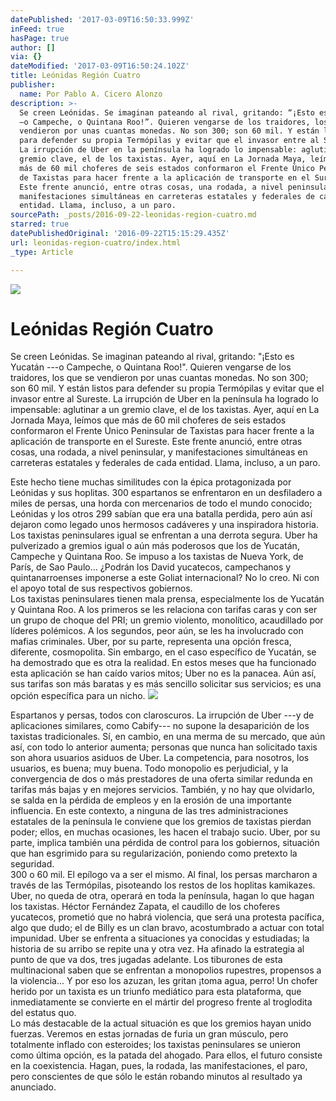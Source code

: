 ```yaml
---
datePublished: '2017-03-09T16:50:33.999Z'
inFeed: true
hasPage: true
author: []
via: {}
dateModified: '2017-03-09T16:50:24.102Z'
title: Leónidas Región Cuatro
publisher:
  name: Por Pablo A. Cicero Alonzo
description: >-
  Se creen Leónidas. Se imaginan pateando al rival, gritando: “¡Esto es Yucatán
  —o Campeche, o Quintana Roo!”. Quieren vengarse de los traidores, los que se
  vendieron por unas cuantas monedas. No son 300; son 60 mil. Y están listos
  para defender su propia Termópilas y evitar que el invasor entre al Sureste.
  La irrupción de Uber en la península ha logrado lo impensable: aglutinar a un
  gremio clave, el de los taxistas. Ayer, aquí en La Jornada Maya, leímos que
  más de 60 mil choferes de seis estados conformaron el Frente Único Peninsular
  de Taxistas para hacer frente a la aplicación de transporte en el Sureste.
  Este frente anunció, entre otras cosas, una rodada, a nivel peninsular, y
  manifestaciones simultáneas en carreteras estatales y federales de cada
  entidad. Llama, incluso, a un paro.
sourcePath: _posts/2016-09-22-leonidas-region-cuatro.md
starred: true
datePublishedOriginal: '2016-09-22T15:15:29.435Z'
url: leonidas-region-cuatro/index.html
_type: Article

---
```

![](https://the-grid-user-content.s3-us-west-2.amazonaws.com/937de29e-aac3-4def-8e8e-7e752be0ef38.gif)

# Leónidas Región Cuatro

Se creen Leónidas. Se imaginan pateando al rival, gritando: "¡Esto es Yucatán ---o Campeche, o Quintana Roo!". Quieren vengarse de los traidores, los que se vendieron por unas cuantas monedas. No son 300; son 60 mil. Y están listos para defender su propia Termópilas y evitar que el invasor entre al Sureste. La irrupción de Uber en la península ha logrado lo impensable: aglutinar a un gremio clave, el de los taxistas. Ayer, aquí en La Jornada Maya, leímos que más de 60 mil choferes de seis estados conformaron el Frente Único Peninsular de Taxistas para hacer frente a la aplicación de transporte en el Sureste. Este frente anunció, entre otras cosas, una rodada, a nivel peninsular, y manifestaciones simultáneas en carreteras estatales y federales de cada entidad. Llama, incluso, a un paro.

Este hecho tiene muchas similitudes con la épica protagonizada por Leónidas y sus hoplitas. 300 espartanos se enfrentaron en un desfiladero a miles de persas, una horda con mercenarios de todo el mundo conocido; Leónidas y los otros 299 sabían que era una batalla perdida, pero aún así dejaron como legado unos hermosos cadáveres y una inspiradora historia. Los taxistas peninsulares igual se enfrentan a una derrota segura. Uber ha pulverizado a gremios igual o aún más poderosos que los de Yucatán, Campeche y Quintana Roo. Se impuso a los taxistas de Nueva York, de París, de Sao Paulo... ¿Podrán los David yucatecos, campechanos y quintanarroenses imponerse a este Goliat internacional? No lo creo. Ni con el apoyo total de sus respectivos gobiernos.   
Los taxistas peninsulares tienen mala prensa, especialmente los de Yucatán y Quintana Roo. A los primeros se les relaciona con tarifas caras y con ser un grupo de choque del PRI; un gremio violento, monolítico, acaudillado por líderes polémicos. A los segundos, peor aún, se les ha involucrado con mafias criminales. Uber, por su parte, representa una opción fresca, diferente, cosmopolita. Sin embargo, en el caso específico de Yucatán, se ha demostrado que es otra la realidad. En estos meses que ha funcionado esta aplicación se han caído varios mitos; Uber no es la panacea. Aún así, sus tarifas son más baratas y es más sencillo solicitar sus servicios; es una opción específica para un nicho.
![](https://the-grid-user-content.s3-us-west-2.amazonaws.com/04e7b653-5f03-46e7-a38e-7b6f1821b6ec.png)

Espartanos y persas, todos con claroscuros. La irrupción de Uber ---y de aplicaciones similares, como Cabify--- no supone la desaparición de los taxistas tradicionales. Sí, en cambio, en una merma de su mercado, que aún así, con todo lo anterior aumenta; personas que nunca han solicitado taxis son ahora usuarios asiduos de Uber. La competencia, para nosotros, los usuarios, es buena; muy buena. Todo monopolio es perjudicial, y la convergencia de dos o más prestadores de una oferta similar redunda en tarifas más bajas y en mejores servicios. También, y no hay que olvidarlo, se salda en la pérdida de empleos y en la erosión de una importante influencia. En este contexto, a ninguna de las tres administraciones estatales de la península le conviene que los gremios de taxistas pierdan poder; ellos, en muchas ocasiones, les hacen el trabajo sucio. Uber, por su parte, implica también una pérdida de control para los gobiernos, situación que han esgrimido para su regularización, poniendo como pretexto la seguridad.   
300 o 60 mil. El epílogo va a ser el mismo. Al final, los persas marcharon a través de las Termópilas, pisoteando los restos de los hoplitas kamikazes. Uber, no queda de otra, operará en toda la península, hagan lo que hagan los taxistas. Héctor Fernández Zapata, el caudillo de los choferes yucatecos, prometió que no habrá violencia, que será una protesta pacífica, algo que dudo; el de Billy es un clan bravo, acostumbrado a actuar con total impunidad. Uber se enfrenta a situaciones ya conocidas y estudiadas; la historia de su arribo se repite una y otra vez. Ha afinado la estrategia al punto de que va dos, tres jugadas adelante. Los tiburones de esta multinacional saben que se enfrentan a monopolios rupestres, propensos a la violencia... Y por eso los azuzan, les gritan ¡toma agua, perro! Un chofer herido por un taxista es un triunfo mediático para esta plataforma, que inmediatamente se convierte en el mártir del progreso frente al troglodita del estatus quo.   
Lo más destacable de la actual situación es que los gremios hayan unido fuerzas. Veremos en estas jornadas de furia un gran músculo, pero totalmente inflado con esteroides; los taxistas peninsulares se unieron como última opción, es la patada del ahogado. Para ellos, el futuro consiste en la coexistencia. Hagan, pues, la rodada, las manifestaciones, el paro, pero conscientes de que sólo le están robando minutos al resultado ya anunciado.